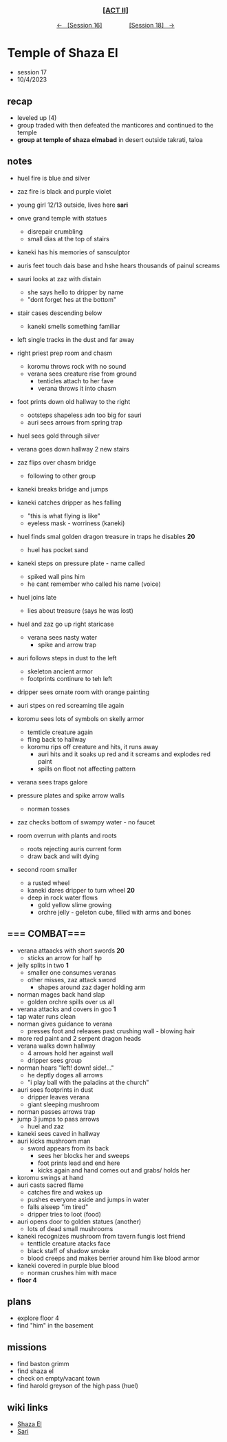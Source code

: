 <div align="center">
  <h3 align="center"><a href="https://github.com/h-griffin/dnd-notes/blob/main/grimmhaus/act-II" >[ACT II]</a></h3>
  <p align="center">
    <a href="https://github.com/h-griffin/dnd-notes/blob/main/grimmhaus/act-III/23-9-27.md" >&larr; &nbsp; [Session 16]</a>
    &nbsp;&nbsp;&nbsp;&nbsp;&nbsp;&nbsp;&nbsp;&nbsp;&nbsp;&nbsp;&nbsp;&nbsp;&nbsp;&nbsp;
    <a href="https://github.com/h-griffin/dnd-notes/blob/main/grimmhaus/act-III/23-10-11.md" >[Session 18] &nbsp; &rarr;</a>
  </p>
</div>

# Temple of Shaza El
- session 17
- 10/4/2023

## recap
- leveled up (4)
- group traded with then defeated the manticores and continued to the temple
- **group at temple of shaza elmabad**  in desert outside takrati, taloa

## notes
- huel fire is blue and silver
- zaz fire is black and purple violet

- young girl 12/13 outside, lives here **sari**
- onve grand temple with statues
    - disrepair crumbling
    - small dias at the top of stairs
- kaneki has his memories of sansculptor
- auris feet touch dais base and hshe hears thousands of painul screams
- sauri looks at zaz with distain
    - she says hello to dripper by name
    - "dont forget hes at the bottom"
- stair cases descending below
    - kaneki smells something familiar
- left single tracks in the dust and far away
- right priest prep room and chasm
    - koromu throws rock with no sound
    - verana sees creature rise from ground
        - tenticles attach to her fave
        - verana throws it into chasm
- foot prints down old hallway to the right
    - ootsteps shapeless adn too big for sauri
    - auri sees arrows from spring trap
- huel sees gold through silver
- verana goes down hallway 2 new stairs
- zaz flips over chasm bridge
    - following to other group
- kaneki breaks bridge and jumps
- kaneki catches dripper as hes falling
    - "this is what flying is like"
    - eyeless mask - worriness (kaneki)
- huel finds smal golden dragon treasure in traps he disables **20**
    - huel has pocket sand
- kaneki steps on pressure plate - name called
    - spiked wall pins him
    - he cant remember who called his name (voice)
- huel joins late
    - lies about treasure (says he was lost)
- huel and zaz go up right staricase
    - verana sees nasty water
        - spike and arrow trap
- auri follows steps in dust to the left
    - skeleton ancient armor
    - footprints continure to teh left
- dripper sees ornate room with orange painting
- auri stpes on red screaming tile again
- koromu sees lots of symbols on skelly armor
    - temticle creature again
    - fling back to hallway
    - koromu rips off creature and hits, it runs away
        - auri hits and it soaks up red and it screams and explodes red paint
        - spills on floot not affecting pattern
- verana sees traps galore
- pressure plates and spike arrow walls
    - norman tosses
- zaz checks bottom of swampy water - no faucet
- room overrun with plants and roots
    - roots rejecting auris current form
    - draw back and wilt dying
- second room smaller
    - a rusted wheel
    - kaneki dares dripper to turn wheel **20**
    - deep in rock water flows
        - gold yellow slime growing
        - orchre jelly - geleton cube, filled with arms and bones

## === COMBAT===
- verana attaacks with short swords **20**
    - sticks an arrow for half hp
- jelly splits in two **1**
    - smaller one consumes veranas
    - other misses, zaz attack sword
        - shapes around zaz dager holding arm
- norman mages back hand slap
    - golden orchre spills over us all
- verana attacks and covers in goo **1**
- tap water runs clean
- norman gives guidance to verana
    - presses foot and releases past crushing wall - blowing hair
- more red paint and 2 serpent dragon heads
- verana walks down hallway
    - 4 arrows hold her against wall
    - dripper sees group
- norman hears "left! down! side!..."
    - he deptly doges all arrows
    - "i play ball with the paladins at the church"
- auri sees footprints in dust
    - dripper leaves verana
    - giant sleeping mushroom
- norman passes arrows trap
- jump 3 jumps to pass arrows
    - huel and zaz
- kaneki sees caved in hallway
- auri kicks mushroom man
    - sword appears from its back
        - sees her blocks her and sweeps
        - foot prints lead and end here
        - kicks again and hand comes out and grabs/ holds her
- koromu swings at hand
- auri casts sacred flame
    - catches fire and wakes up
    - pushes everyone aside and jumps in water
    - falls alseep "im tired"
    - dripper tries to loot (food)
- auri opens door to golden statues (another)
    - lots of dead small mushrooms
- kaneki recognizes mushroom from tavern fungis lost friend
    - tentticle creature atacks face
    - black staff of shadow smoke
    - blood creeps and makes berrier around him like blood armor
- kaneki covered in purple blue blood
    - norman crushes him with mace
- **floor 4**

## plans
- explore floor 4
- find "him" in the basement

## missions
- find baston grimm
- find shaza el
- check on empty/vacant town
- find harold greyson of the high pass (huel)

## wiki links
- [Shaza El](../lore.md#shaza-el)
- [Sari](../lore.md#sari)
